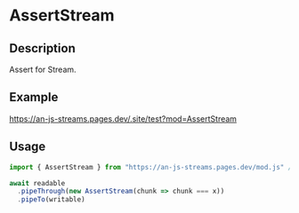 # AssertStream

## Description
Assert for Stream.

## Example
https://an-js-streams.pages.dev/.site/test?mod=AssertStream

## Usage
```ts
import { AssertStream } from "https://an-js-streams.pages.dev/mod.js" // or .ts

await readable
  .pipeThrough(new AssertStream(chunk => chunk === x))
  .pipeTo(writable)
```